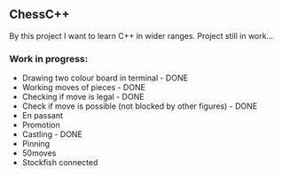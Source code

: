 ## ChessC++
By this project I want to learn C++ in wider ranges.
Project still in work...

### Work in progress:
- Drawing two colour board in terminal - DONE
- Working moves of pieces - DONE
- Checking if move is legal - DONE
- Check if move is possible (not blocked by other figures) - DONE
- En passant
- Promotion
- Castling - DONE
- Pinning
- 50moves 
- Stockfish connected